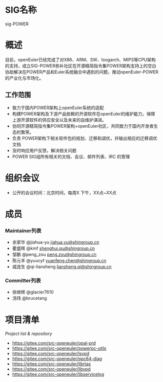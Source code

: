 
# SIG名称

sig-POWER

# 概述

   目前，openEuler已经完成了对X86、ARM、SW、loogarch、MIPS等CPU架构的支持，成立SIG-POWER弥补社区在开源精简指令集POWER架构支持上的空白
协助解决在POWER产品和Euler系统融合中遇到的问题，推动openEuler-POWER的产业化与市场化。

## 工作范围

- 致力于国内POWER架构上openEuler系统的适配
- 构建POWER架构及下游产品依赖的开源软件在openEuler的维护能力，保障上游开源软件的供应安全以及未来的自维护演进。
- 协同开源精简指令集POWER架构+openEuler社区，共同致力于国内开发者生态的繁荣。
- 负责 POWER架构下相关软件包的规划、迁移和调优，并输出相应的迁移调优文档
- 及时响应用户反馈，解决相关问题
- POWER SIG组所有相关的文档、会议、邮件列表、IRC 的管理


# 组织会议

- 公开的会议时间：北京时间，每周X 下午，XX点~XX点

# 成员


### Maintainer列表

- 余家华 @jiahua-yu  	        jiahua.yu@shingroup.cn
- 瞿盛辉 @kmf                  shenghui.qu@shingroup.cn
- 邹鹏 @peng_zou  	        peng.zou@shingroup.cn
- 陈元丰 @yuucyf  	        yuanfeng.chen@shingroup.cn
- 戚连生 @qi-liansheng  	        liansheng.qi@shingroup.cn


### Committer列表

- 徐继辉 @glacier7610           
- 汤玮 @brucetang               


# 项目清单

*Project list & repository*
- https://gitee.com/src-openeuler/opal-prd
- https://gitee.com/src-openeuler/powerpc-utils
- https://gitee.com/src-openeuler/lsvpd
- https://gitee.com/src-openeuler/ppc64-diag
- https://gitee.com/src-openeuler/librtas
- https://gitee.com/src-openeuler/libvpd
- https://gitee.com/src-openeuler/libservicelog



